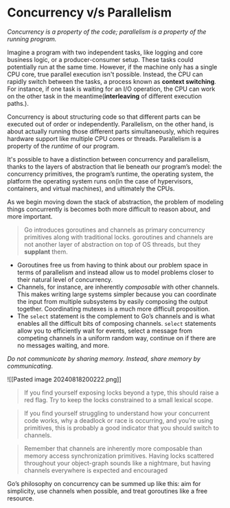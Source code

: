 # Concurrency v/s Parallelism
*Concurrency is a property of the code; parallelism is a property of the running program.*

Imagine a program with two independent tasks, like logging and core business logic, or a producer-consumer setup. These tasks could potentially run at the same time. However, if the machine only has a single CPU core, true parallel execution isn't possible. Instead, the CPU can rapidly switch between the tasks, a process known as **context switching**. For instance, if one task is waiting for an I/O operation, the CPU can work on the other task in the meantime(**interleaving** of different execution paths.).

Concurrency is about structuring code so that different parts can be executed out of order or independently. Parallelism, on the other hand, is about actually running those different parts simultaneously, which requires hardware support like multiple CPU cores or threads. Parallelism is a property of the _runtime_ of our program.

It's possible to have a distinction between concurrency and parallelism, thanks to the layers of abstraction that lie beneath our program’s model: the concurrency primitives, the program’s runtime, the operating system, the platform the operating system runs on(in the case of hypervisors, containers, and virtual machines), and ultimately the CPUs.

As we begin moving down the stack of abstraction, the problem of modeling things concurrently is becomes both more difficult to reason about, and more important.

> Go introduces goroutines and channels as primary concurrency primitives along with traditional locks. goroutines and channels are not another layer of abstraction on top of OS threads, but they **supplant** them.

- Goroutines free us from having to think about our problem space in terms of parallelism and instead allow us to model problems closer to their natural level of concurrency. 
- Channels, for instance, are inherently *composable* with other channels. This makes writing large systems simpler because you can coordinate the input from multiple subsystems by easily composing the output together. Coordinating mutexes is a much more difficult proposition.
- The `select` statement is the complement to Go’s channels and is what enables all the difficult bits of composing channels. `select` statements allow you to efficiently wait for events, select a message from competing channels in a uniform random way, continue on if there are no messages waiting, and more.

*Do not communicate by sharing memory. Instead, share memory by communicating*.

![[Pasted image 20240818200222.png]]

> If you find yourself exposing locks beyond a type, this should raise a red flag. Try to keep the locks constrained to a small lexical scope.

> If you find yourself struggling to understand how your concurrent code works, why a deadlock or race is occurring, and you’re using primitives, this is probably a good indicator that you should switch to channels.

> Remember that channels are inherently more composable than memory access synchronization primitives. Having locks scattered throughout your object-graph sounds like a nightmare, but having channels everywhere is expected and encouraged

Go’s philosophy on concurrency can be summed up like this: aim for simplicity, use channels when possible, and treat goroutines like a free resource.